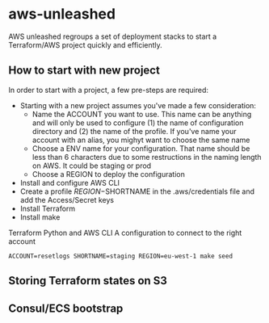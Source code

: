 # aws-unleashed

AWS unleashed regroups a set of deployment stacks to start a Terraform/AWS project quickly and efficiently. 

## How to start with new project

In order to start with a project, a few pre-steps are required:

- Starting with a new project assumes you've made a few consideration:
  - Name the ACCOUNT you want to use. This name can be anything and will only be used to configure (1) the name of configuration directory and (2) the name of the profile. If you've name your account with an alias, you mighyt want to choose the same name
  - Choose a ENV name for your configuration. That name should be less than 6 characters due to some restructions in the naming length on AWS. It could be staging or prod
  - Choose a REGION to deploy the configuration
- Install and configure AWS CLI
- Create a profile $REGION-$SHORTNAME in the .aws/credentials file and add the Access/Secret keys
- Install Terraform
- Install make

Terraform
Python and AWS CLI
A configuration to connect to the right account

```
ACCOUNT=resetlogs SHORTNAME=staging REGION=eu-west-1 make seed
```

## Storing Terraform states on S3

## Consul/ECS bootstrap


